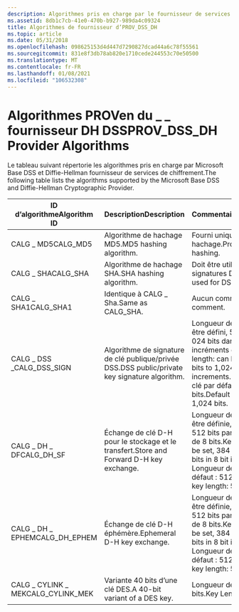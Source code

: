 ```yaml
---
description: Algorithmes pris en charge par le fournisseur de services de chiffrement DSS de base Microsoft et Diffie-Hellman.
ms.assetid: 8db1c7cb-41e0-470b-b927-989da4c09324
title: Algorithmes de fournisseur d’PROV_DSS_DH
ms.topic: article
ms.date: 05/31/2018
ms.openlocfilehash: 098625153d4d447d7290827dcad44a6c78f55561
ms.sourcegitcommit: 831e8f3db78ab820e1710cede244553c70e50500
ms.translationtype: MT
ms.contentlocale: fr-FR
ms.lasthandoff: 01/08/2021
ms.locfileid: "106532308"
---
```

# <a name="prov_dss_dh-provider-algorithms"></a><span data-ttu-id="83809-103">Algorithmes PROVen du \_ \_ fournisseur DH DSS</span><span class="sxs-lookup"><span data-stu-id="83809-103">PROV\_DSS\_DH Provider Algorithms</span></span>

<span data-ttu-id="83809-104">Le tableau suivant répertorie les algorithmes pris en charge par Microsoft Base DSS et Diffie-Hellman fournisseur de services de chiffrement.</span><span class="sxs-lookup"><span data-stu-id="83809-104">The following table lists the algorithms supported by the Microsoft Base DSS and Diffie-Hellman Cryptographic Provider.</span></span>



| <span data-ttu-id="83809-105">ID d’algorithme</span><span class="sxs-lookup"><span data-stu-id="83809-105">Algorithm ID</span></span>      | <span data-ttu-id="83809-106">Description</span><span class="sxs-lookup"><span data-stu-id="83809-106">Description</span></span>                                 | <span data-ttu-id="83809-107">Commentaires</span><span class="sxs-lookup"><span data-stu-id="83809-107">Comments</span></span>                                                                                                        |
|-------------------|---------------------------------------------|-----------------------------------------------------------------------------------------------------------------|
| <span data-ttu-id="83809-108">CALG \_ MD5</span><span class="sxs-lookup"><span data-stu-id="83809-108">CALG\_MD5</span></span>         | <span data-ttu-id="83809-109">Algorithme de hachage MD5.</span><span class="sxs-lookup"><span data-stu-id="83809-109">MD5 hashing algorithm.</span></span>                      | <span data-ttu-id="83809-110">Fourni uniquement pour le hachage.</span><span class="sxs-lookup"><span data-stu-id="83809-110">Provided only for hashing.</span></span>                                                                                      |
| <span data-ttu-id="83809-111">CALG \_ SHA</span><span class="sxs-lookup"><span data-stu-id="83809-111">CALG\_SHA</span></span>         | <span data-ttu-id="83809-112">Algorithme de hachage SHA.</span><span class="sxs-lookup"><span data-stu-id="83809-112">SHA hashing algorithm.</span></span>                      | <span data-ttu-id="83809-113">Doit être utilisé pour les signatures DSS.</span><span class="sxs-lookup"><span data-stu-id="83809-113">Must be used for DSS signatures.</span></span>                                                                                |
| <span data-ttu-id="83809-114">CALG \_ SHA1</span><span class="sxs-lookup"><span data-stu-id="83809-114">CALG\_SHA1</span></span>        | <span data-ttu-id="83809-115">Identique à CALG \_ Sha.</span><span class="sxs-lookup"><span data-stu-id="83809-115">Same as CALG\_SHA.</span></span>                          | <span data-ttu-id="83809-116">Aucun commentaire.</span><span class="sxs-lookup"><span data-stu-id="83809-116">No comment.</span></span>                                                                                                     |
| <span data-ttu-id="83809-117">CALG \_ DSS \_</span><span class="sxs-lookup"><span data-stu-id="83809-117">CALG\_DSS\_SIGN</span></span>   | <span data-ttu-id="83809-118">Algorithme de signature de clé publique/privée DSS.</span><span class="sxs-lookup"><span data-stu-id="83809-118">DSS public/private key signature algorithm.</span></span> | <span data-ttu-id="83809-119">Longueur de clé : peut être défini, 512 bits à 1 024 bits dans des incréments de 64 bits.</span><span class="sxs-lookup"><span data-stu-id="83809-119">Key length: can be set, 512 bits to 1,024 bits in 64 bit increments.</span></span> <span data-ttu-id="83809-120">Longueur de clé par défaut : 1 024 bits.</span><span class="sxs-lookup"><span data-stu-id="83809-120">Default key length: 1,024 bits.</span></span><br/> |
| <span data-ttu-id="83809-121">CALG \_ DH \_ DF</span><span class="sxs-lookup"><span data-stu-id="83809-121">CALG\_DH\_SF</span></span>      | <span data-ttu-id="83809-122">Échange de clé D-H pour le stockage et le transfert.</span><span class="sxs-lookup"><span data-stu-id="83809-122">Store and Forward D-H key exchange.</span></span>         | <span data-ttu-id="83809-123">Longueur de clé : peut être définie, 384 bits à 512 bits par incréments de 8 bits.</span><span class="sxs-lookup"><span data-stu-id="83809-123">Key length: can be set, 384 bits to 512 bits in 8 bit increments.</span></span> <span data-ttu-id="83809-124">Longueur de clé par défaut : 512 bits.</span><span class="sxs-lookup"><span data-stu-id="83809-124">Default key length: 512 bits.</span></span><br/>      |
| <span data-ttu-id="83809-125">CALG \_ DH \_ EPHEM</span><span class="sxs-lookup"><span data-stu-id="83809-125">CALG\_DH\_EPHEM</span></span>   | <span data-ttu-id="83809-126">Échange de clé D-H éphémère.</span><span class="sxs-lookup"><span data-stu-id="83809-126">Ephemeral D-H key exchange.</span></span>                 | <span data-ttu-id="83809-127">Longueur de clé : peut être définie, 384 bits à 512 bits par incréments de 8 bits.</span><span class="sxs-lookup"><span data-stu-id="83809-127">Key length: can be set, 384 bits to 512 bits in 8 bit increments.</span></span> <span data-ttu-id="83809-128">Longueur de clé par défaut : 512 bits.</span><span class="sxs-lookup"><span data-stu-id="83809-128">Default key length: 512 bits.</span></span><br/>      |
| <span data-ttu-id="83809-129">CALG \_ CYLINK \_ MEK</span><span class="sxs-lookup"><span data-stu-id="83809-129">CALG\_CYLINK\_MEK</span></span> | <span data-ttu-id="83809-130">Variante 40 bits d’une clé DES.</span><span class="sxs-lookup"><span data-stu-id="83809-130">A 40-bit variant of a DES key.</span></span>              | <span data-ttu-id="83809-131">Longueur de clé : 40 bits.</span><span class="sxs-lookup"><span data-stu-id="83809-131">Key Length: 40 bits.</span></span>                                                                                            |



 

 

 




